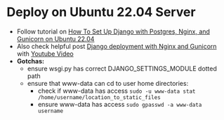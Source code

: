 # Deploy on Ubuntu 22.04 Server
- Follow tutorial on [How To Set Up Django with Postgres, Nginx, and Gunicorn on Ubuntu 22.04](https://www.digitalocean.com/community/tutorials/how-to-set-up-django-with-postgres-nginx-and-gunicorn-on-ubuntu-22-04)
- Also check helpful post [Django deployment with Nginx and Gunicorn](https://pylessons.com/django-deployment) with [Youtube Video](https://www.youtube.com/watch?v=1fjpNXK7yqc)
- **Gotchas:**
    - ensure wsgi.py has correct DJANGO_SETTINGS_MODULE dotted path
    - ensure that www-data can cd to user home directories:
        - check if www-data has access
            `sudo -u www-data stat /home/username/location_to_static_files`
        - ensure www-data has access
            `sudo gpasswd -a www-data username`
